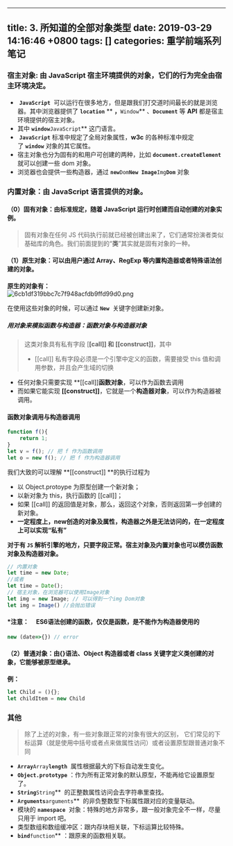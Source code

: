 
---
title: 3. 所知道的全部对象类型
date: 2019-03-29 14:16:46 +0800
tags: []
categories: 重学前端系列笔记
---
<a name="b58e8814"></a>
### 宿主对象: 由 JavaScript 宿主环境提供的对象，它们的行为完全由宿主环境决定。
*  **`JavaScript`**  可以运行在很多地方，但是跟我们打交道时间最长的就是浏览器。其中浏览器提供了 **`location`** ** **，**`Window`** 、**`Document`** 等 **API** 都是宿主环境提供的宿主对象。
* 其中 **`window`**`JavaScript`** 这门语言。
*  **`JavaScript`** 标准中规定了全局对象属性，**w3c** 的各种标准中规定了 **`window`** 对象的其它属性。
* 宿主对象也分为固有的和用户可创建的两种，比如 **`document.createElement`**  就可以创建一些 dom 对象。
* 浏览器也会提供一些构造器，通过 **`new`**`Dom`**`New Image`**`Img`**`Dom`** 对象

<a name="4e6b882b"></a>
### 内置对象：由 JavaScript 语言提供的对象。
<a name="0cfe2bfe"></a>
#### （0）固有对象：由标准规定，随着 JavaScript 运行时创建而自动创建的对象实例。
> 固有对象在任何 JS 代码执行前就已经被创建出来了，它们通常扮演者类似基础库的角色。我们前面提到的“**类**”其实就是固有对象的一种。

<a name="6d4a04a5"></a>
#### （1）原生对象：可以由用户通过 Array、RegExp 等内置构造器或者特殊语法创建的对象。
**原生的对象有：**<br />![6cb1df319bbc7c7f948acfdb9ffd99d0.png](https://cdn.nlark.com/yuque/0/2019/png/221851/1553847843535-34b058d8-e34f-4ed8-9995-7aa56263e437.png#align=left&display=inline&height=273&name=6cb1df319bbc7c7f948acfdb9ffd99d0.png&originHeight=375&originWidth=988&size=110828&status=done&width=720)

在使用这些对象的时候，可以通过 **`New`**  关键字创建新对象。
<a name="99e0367e"></a>
##### 用对象来模拟函数与构造器：函数对象与构造器对象
> 这类对象具有私有字段 [**[call]] 和 [[construct]]**，其中 
> * [[call]] 私有字段必须是一个引擎中定义的函数，需要接受 this 值和调用参数，并且会产生域的切换
* 任何对象只需要实现 **[[call]]**函数对象**，可以作为函数去调用
* 而如果它能实现 **[[construct]]**，它就是一个**构造器对象**，可以作为构造器被调用。


<a name="0c56e77d"></a>
#### 函数对象调用与构造器调用
```javascript
function f(){
    return 1;
}
let v = f(); // 把 f 作为函数调用
let o = new f(); // 把 f 作为构造器调用

```

我们大致的可以理解 **[[construct]] **的执行过程为
* 以 Object.protoype 为原型创建一个新对象；
* 以新对象为 this，执行函数的 [[call]]；
* 如果 [[call]] 的返回值是对象，那么，返回这个对象，否则返回第一步创建的新对象。
* **一定程度上，new创造的对象及属性，构造器之外是无法访问的，在一定程度上可以实现“私有”**

**对于有 `JS` 解析引擎的地方，只要字段正常。宿主对象及内置对象也可以模仿函数对象及构造器对象。**

```javascript
// 内置对象
let time = new Date;
//或者
let time = Date();
// 宿主对象，在浏览器可以使用Image对象
let img = new Image; // 可以得到一个img Dom对象
let img = Image() //会抛出错误
```

<a name="1256caf1"></a>
#### *注意：     ES6语法创建的函数，仅仅是函数，是不能作为构造器使用的   
```javascript
new (date=>{}) // error
```

<a name="73bf6b4f"></a>
#### （2）普通对象：由{}语法、Object 构造器或者 class 关键字定义类创建的对象，它能够被原型继承。
**例：**
```javascript
let Child = (){};
let childItem = new Child
```
<a name="0d98c747"></a>
### 其他
> 除了上述的对象，有一些对象跟正常的对象有很大的区别，
> 它们常见的下标运算（就是使用中括号或者点来做属性访问）或者设置原型跟普通对象不同


* **`Array`**`Array`**`length`**  属性根据最大的下标自动发生变化。
* **`Object.prototype`** ：作为所有正常对象的默认原型，不能再给它设置原型了。
* **`String`**`String`**  的正整数属性访问会去字符串里查找。
* **`Arguments`**`arguments`**  的非负整数型下标属性跟对应的变量联动。
* 模块的 **`namespace`**  对象：特殊的地方非常多，跟一般对象完全不一样，尽量只用于 import 吧。
* 类型数组和数组缓冲区：跟内存块相关联，下标运算比较特殊。
* **`bind`**`function`** ：跟原来的函数相关联。


